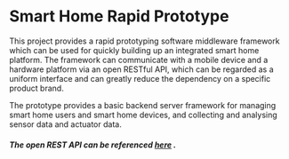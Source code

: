 # Smart Home Rapid Prototype

 This project provides a rapid prototyping software middleware framework which can be used for quickly building up an integrated smart home platform. The framework can communicate with a mobile device and a hardware platform via an open RESTful API, which can be regarded as a uniform interface and can greatly reduce the dependency on a specific product brand.

 The prototype provides a basic backend server framework for managing smart home users and smart home devices, and collecting and analysing sensor data and actuator data. 




##### The open REST API can be referenced [here](https://github.com/potatolylc/SmartHomeRapidPrototype/wiki/Open-RESTful-API) .
